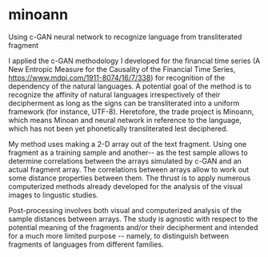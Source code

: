 # minoann
Using c-GAN neural network to recognize language from transliterated fragment

I applied the c-GAN methodology I developed for the financial time series (A New Entropic Measure for the Causality of the Financial Time Series, https://www.mdpi.com/1911-8074/16/7/338) for recognition of the dependency of the natural languages. A potential goal of the method is to recognize the affinity of natural languages irrespectively of their decipherment as long as the signs can be transliterated into a uniform framework (for instance, UTF-8). Heretofore, the trade project is Minoann, which means Minoan and neural network in reference to the language, which has not been yet phonetically transliterated lest deciphered. 

My method uses making a 2-D array out of the text fragment. Using one fragment as a training sample and another-- as the test sample allows to determine correlations between the arrays simulated by c-GAN and an actual fragment array. The correlations between arrays allow to work out some distance properties between them. The thrust is to apply numerous computerized methods already developed for the analysis of the visual images to lingustic studies. 

Post-processing involves both visual and computerized analysis of the sample distances between arrays. The study is agnostic with respect to the potential meaning of the fragments and/or their decipherment and intended for a much more limited purpose -- namely, to distinguish between fragments of languages from different families. 

